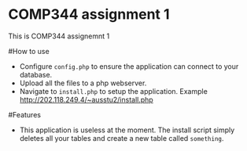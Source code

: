 # COMP344 assignment 1
This is COMP344 assignemnt 1

#How to use
- Configure `config.php` to ensure the application can connect to your database.
- Upload all the files to a php webserver.
- Navigate to `install.php` to setup the application. Example 
<http://202.118.249.4/~ausstu2/install.php>

#Features
- This application is useless at the moment. The install script simply deletes
all your tables and create a new table called `something`. 